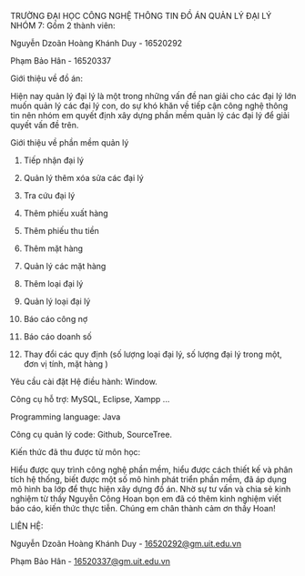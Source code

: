 

TRƯỜNG ĐẠI HỌC CÔNG NGHỆ THÔNG TIN
ĐỒ ÁN QUẢN LÝ ĐẠI LÝ
NHÓM 7:
Gồm 2 thành viên:

Nguyễn Dzoãn Hoàng Khánh Duy - 16520292

Phạm Bảo Hân - 16520337

Giới thiệu về đồ án:

Hiện nay quản lý đại lý là một trong những vấn đề nan giải cho các đại lý lớn muốn quản lý các đại lý con, do sự khó khăn về tiếp cận công nghệ thông tin nên nhóm em quyết định xây dựng phần mềm quản lý các đại lý để giải quyết vấn đề trên.

Giới thiệu về phần mềm quản lý

1. Tiếp nhận đại lý 

2. Quản lý thêm xóa sửa các đại lý

3. Tra cứu đại lý

4. Thêm phiếu xuất hàng

5. Thêm phiếu thu tiền

6. Thêm mặt hàng

7. Quản lý các mặt hàng

8. Thêm loại đại lý

9. Quản lý loại đại lý

10. Báo cáo công nợ

11. Báo cáo doanh số

12. Thay đổi các quy định (số lượng loại đại lý, số lượng đại lý trong một, đơn vị tính, mặt hàng )


Yêu cầu cài đặt
Hệ điều hành: Window.

Công cụ hỗ trợ: MySQL, Eclipse, Xampp ... 

Programming language: Java

Công cụ quản lý code: Github, SourceTree. 

Kiến thức đã thu được từ môn học:

Hiểu được quy trình công nghệ phần mềm, hiểu được cách thiết kế và phân tích hệ thống, biết được một số mô hình phát triển phần mềm, đã áp dụng mô hình ba lớp để thực hiện xây dựng đồ án. Nhờ sự tư vấn và chia sẻ kinh nghiệm từ thầy Nguyễn Công Hoan bọn em đã có thêm kinh nghiệm viết báo cáo, kiến thức thực tiễn. Chúng em chân thành cảm ơn thầy Hoan!


LIÊN HỆ:

Nguyễn Dzoãn Hoàng Khánh Duy - 16520292@gm.uit.edu.vn

Phạm Bảo Hân - 16520337@gm.uit.edu.vn
